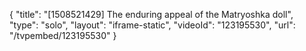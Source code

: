 {
    "title": "[1508521429] The enduring appeal of the Matryoshka doll",
    "type": "solo",
    "layout": "iframe-static",
    "videoId": "123195530",
    "url": "\/tvpembed\/123195530"
}